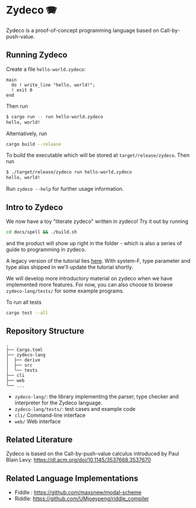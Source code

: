 # Zydeco 🪗

Zydeco is a proof-of-concept programming language based on Call-by-push-value.

## Running Zydeco

Create a file `hello-world.zydeco`:
```plain
main
  do ! write_line "hello, world!";
  ! exit 0
end
```

Then run
```bash
$ cargo run -- run hello-world.zydeco
hello, world!
```

Alternatively, run
```bash
cargo build --release
```
To build the executable which will be stored at `target/release/zydeco`.
Then run 
```bash
$ ./target/release/zydeco run hello-world.zydeco
hello, world!
```

Run `zydeco --help` for further usage information.

## Intro to Zydeco

We now have a toy "literate zydeco" written in zydeco! Try it out by running
```bash
cd docs/spell && ./build.sh
```
and the product will show up right in the folder - which is also a series of guide to programming in zydeco.

A legacy version of the tutorial lies [here](docs/tutorial/intro_to_zydeco.md). With system-F, type parameter and type alias shipped in we'll update the tutorial shortly.

We will develop more introductory material on zydeco when we have
implemented more features. For now, you can also choose to browse `zydeco-lang/tests/` for
some example programs.

To run all tests
```bash
cargo test --all
```

## Repository Structure

```plain
.
├── Cargo.toml
├── zydeco-lang
│  ├── derive
│  ├── src
│  └── tests
├── cli
├── web
└── ...
```

- `zydeco-lang/`: the library implementing the parser, type checker and
interpreter for the Zydeco language.
- `zydeco-lang/tests/`: test cases and example code
- `cli/` Command-line interface
- `web/` Web interface

## Related Literature

Zydeco is based on the Call-by-push-value calculus introduced by Paul
Blain Levy: https://dl.acm.org/doi/10.1145/3537668.3537670

## Related Language Implementations

- Fiddle : <https://github.com/maxsnew/modal-scheme>
- Riddle: <https://github.com/UMjoeypeng/riddle_compiler>
